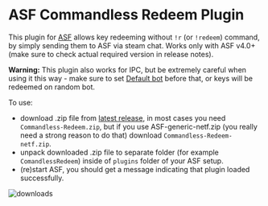 # ASF Commandless Redeem Plugin
This plugin for [ASF](https://github.com/JustArchiNET/ArchiSteamFarm/) allows key redeeming without `!r` (or `!redeem`) command, by simply sending them to ASF via steam chat. Works only with ASF v4.0+ (make sure to check actual required version in release notes). 

**Warning:** This plugin also works for IPC, but be extremely careful when using it this way - make sure to set [Default bot](https://github.com/JustArchiNET/ArchiSteamFarm/wiki/Configuration#defaultbot) before that, or keys will be redeemed on random bot.

To use:
- download .zip file from [latest release](https://github.com/Rudokhvist/Commandless-Redeem/releases/latest), in most cases you need `Commandless-Redeem.zip`, but if you use ASF-generic-netf.zip (you really need a strong reason to do that) download `Commandless-Redeem-netf.zip`.
- unpack downloaded .zip file to separate folder (for example `ComandlessRedeem`) inside of `plugins` folder of your ASF setup.
- (re)start ASF, you should get a message indicating that plugin loaded successfully. 


![downloads](https://img.shields.io/github/downloads/Rudokhvist/Commandless-Redeem/total.svg?style=social)
